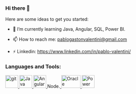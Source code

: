 ### Hi there 👋

Here are some ideas to get you started:

- 🌱 I’m currently learning Java, Angular, SQL, Power BI. 

- 📫 How to reach me: pablogastonvalentini@gmail.com

- ⚡ Linkedin: https://www.linkedin.com/in/pablo-valentini/

<h3 align="left">Languages and Tools:</h3>
<p align="left"> <a href="https://git-scm.com/" target="_blank"> <img src="https://www.vectorlogo.zone/logos/git-scm/git-scm-icon.svg" alt="git" width="40" height="40"/> </a> 
  <a href="https://www.java.com/es/" target="_blank"> <img src="https://www.vectorlogo.zone/logos/java/java-icon.svg" alt="Java" width="40" height="40"/> </a>
  <a href="https://angular.io/" target="_blank"> <img src="https://www.vectorlogo.zone/logos/angular/angular-icon.svg" alt="Angular" width="40" height="40"/> </a>
  <a href="https://www.npmjs.com/" target="_blank"> <img src="https://www.vectorlogo.zone/logos/nodejs/nodejs-horizontal.svg" alt="Node.js" width="40" height="14"/> </a>
  <a href="https://www.oracle.com/ar/index.html" target="_blank"> <img src="https://www.vectorlogo.zone/logos/oracle/oracle-ar21.svg" alt="Oracle" width="60" height="40"/> </a>
  <a href="https://powerbi.microsoft.com/es-es/" target="_blank"> <img src="https://www.vectorlogo.zone/logos/microsoft_powerbi/microsoft_powerbi-icon.svg" alt="Power BI" width="40" height="40"/> </a>
</p>
